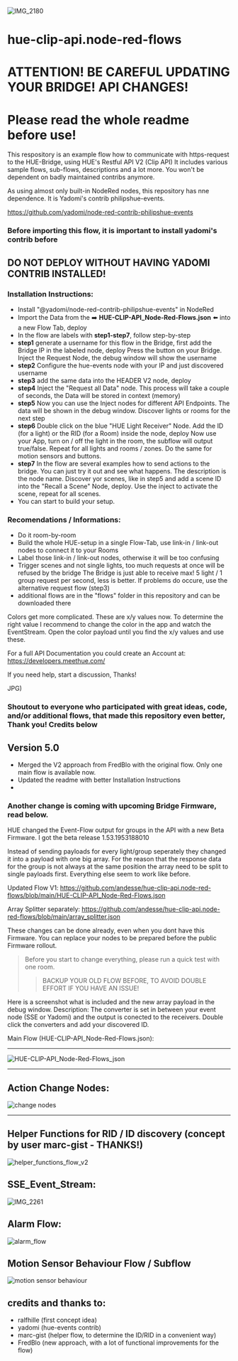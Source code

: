 ![IMG_2180](https://user-images.githubusercontent.com/76150626/174133694-50b4d23b-7ee6-42a3-8d64-24de60890dde.jpeg)

# hue-clip-api.node-red-flows

# ATTENTION! BE CAREFUL UPDATING YOUR BRIDGE! API CHANGES!


# Please read the whole readme before use!


This respository is an example flow how to communicate with https-request to the HUE-Bridge, using HUE's Restful API V2 (Clip API) 
It includes various sample flows, sub-flows, descriptions and a lot more. You won't be dependent on badly maintained contribs anymore. 

As using almost only built-in NodeRed nodes, this repository has nne dependence. It is Yadomi's contrib philipshue-events.

https://github.com/yadomi/node-red-contrib-philipshue-events

### Before importing this flow, it is important to install yadomi's contrib before

## DO NOT DEPLOY WITHOUT HAVING YADOMI CONTRIB INSTALLED!



### Installation Instructions:
- Install "@yadomi/node-red-contrib-philipshue-events" in NodeRed
- Import the Data from the :arrow_right: **HUE-CLIP-API_Node-Red-Flows.json** :arrow_left: into a new Flow Tab, deploy
- In the flow are labels with **step1-step7**, follow step-by-step
- **step1** generate a username for this flow in the Bridge, first add the Bridge IP in the labeled node, deploy
  Press the button on your Bridge. Inject the Request Node, the debug window will show the username
- **step2** Configure the hue-events node with your IP and just discovered username
- **step3** add the same data into the HEADER V2 node, deploy
- **step4** Inject the "Request all Data" node. This process will take a couple of seconds, the Data will be stored in context (memory)
- **step5** Now you can use the Inject nodes for different API Endpoints. The data will be shown in the debug window. Discover lights or rooms for the next step
- **step6** Double click on the blue "HUE Light Receiver" Node. Add the ID (for a light) or the RID (for a Room) inside the node, deploy
  Now use your App, turn on / off the light in the room, the subflow will output true/false. Repeat for all lights and rooms / zones.
  Do the same for motion sensors and buttons.
- **step7** In the flow are several examples how to send actions to the bridge. You can just try it out and see what happens. The description is the node name.
  Discover yor scenes, like in step5 and add a scene ID into the "Recall a Scene" Node, deploy. Use the inject to activate the scene, repeat for all scenes.
- You can start to build your setup.

### Recomendations / Informations:
- Do it room-by-room 
- Build the whole HUE-setup in a single Flow-Tab, use link-in / link-out nodes to connect it to your Rooms
- Label those link-in / link-out nodes, otherwise it will be too confusing
- Trigger scenes and not single lights, too much requests at once will be refused by the bridge
  The Bridge is just able to receive max! 5 light / 1 group request per second, less is better. If problems do occure, use the alternative request flow (step3)
- additional flows are in the "flows" folder in this repository and can be downloaded there
  
Colors get more complicated. These are x/y values now. To determine the right value I recommend to change the color in the app and watch the EventStream. Open the color payload until you find the x/y values and use these. 

For a full API Documentation you could create an Account at: https://developers.meethue.com/                              

If you need help, start a discussion, Thanks!

JPG)


### Shoutout to everyone who participated with great ideas, code, and/or additional flows, that made this repository even better, Thank you! Credits below


Version 5.0
---

- Merged the V2 approach from FredBlo with the original flow. Only one main flow is available now.
- Updated the readme with better Installation Instructions
- 

### Another change is coming with upcoming Bridge Firmware, read below. 

HUE changed the Event-Flow output for groups in the API with a new Beta Firmware. I got the beta release 1.53.1953188010

Instead of sending payloads for every light/group seperately they changed it into a payload with one big array.
For the reason that the response data for the group is not always at the same position the array need to be split to single payloads first. 
Everything else seem to work like before.

Updated Flow V1:
https://github.com/andesse/hue-clip-api.node-red-flows/blob/main/HUE-CLIP-API_Node-Red-Flows.json

Array Splitter separately:
https://github.com/andesse/hue-clip-api.node-red-flows/blob/main/array_splitter.json

These changes can be done already, even when you dont have this Firmware. You can replace your nodes to be prepared before the public Firmware rollout. 
> Before you start to change everything, please run a quick test with one room.
>> BACKUP YOUR OLD FLOW BEFORE, TO AVOID DOUBLE EFFORT IF YOU HAVE AN ISSUE!

Here is a screenshot what is included and the new array payload in the debug window. Description:
The converter is set in between your event node (SSE or Yadomi) and the output is conected to the receivers. Double click the converters and add your discovered ID.


Main Flow (HUE-CLIP-API_Node-Red-Flows.json):

------------
![HUE-CLIP-API_Node-Red-Flows_json](https://user-images.githubusercontent.com/76150626/188302753-f2315233-dff8-4192-bcd4-b7bc00be91d2.JPG)

-----------------------------------------------------------

Action Change Nodes:
---
![change nodes](https://user-images.githubusercontent.com/76150626/174089961-f4e00eb9-8726-44b9-8d44-d422000f133e.PNG)

-----------------------------------------------------------

Helper Functions for RID / ID discovery (concept by user marc-gist - THANKS!)
---
![helper_functions_flow_v2](https://user-images.githubusercontent.com/76150626/174495416-dbb394b5-c012-482c-a119-eb16cd073171.PNG)


SSE_Event_Stream:
---

![IMG_2261](https://user-images.githubusercontent.com/76150626/176202424-8f7e53db-bb9a-41aa-8ce4-c71f1b153fa5.jpeg)


Alarm Flow:
---
![alarm_flow](https://user-images.githubusercontent.com/76150626/183428922-b1e3e627-eaae-4777-ba6b-d8bcc7738d00.JPG)


Motion Sensor Behaviour Flow / Subflow
---
![motion sensor behaviour](https://user-images.githubusercontent.com/76150626/183702760-19102a84-9174-4fba-ad38-53cd191c94b3.JPG)


credits and thanks to:
---
- ralfhille (first concept idea)
- yadomi (hue-events contrib)
- marc-gist (helper flow, to determine the ID/RID in a convenient way)
- FredBlo (new approach, with a lot of functional improvements for the flow)
